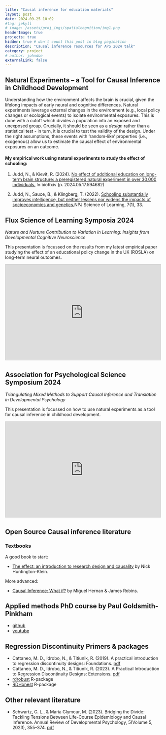 ```yaml
---
title: "Causal inference for education materials"
layout: post
date: 2024-09-25 10:02
#tag: jekyll
# image: /assets/proj_imgs/spatialcognition/img1.png
headerImage: true
projects: true
hidden: true # don't count this post in blog pagination
description: "Causal inference resources for APS 2024 talk"
category: project
# author: johndoe
externalLink: false
---
```

## Natural Experiments – a Tool for Causal Inference in Childhood Development

Understanding how the environment affects the brain is crucial, given the lifelong impacts of early neural and cognitive differences. Natural experiments leverage external changes in the environment (e.g., local policy changes or ecological events) to isolate environmental exposures. This is done with a cutoff which divides a population into an exposed and unexposed group. Crucially, it should be seen as a *design* rather than a statistical test - in turn, it is crucial to test the validity of the design. Under the right assumptions, these events with ‘random-like’ properties (i.e., exogenous) allow us to estimate the causal effect of environmental exposures on an outcome.


#### My empirical work using natural experiments to study the effect of schooling:

1. Judd, N., & Kievit, R. (2024). [No effect of additional education on long-term brain structure: a preregistered natural experiment in over 30,000 individuals.](https://doi.org/10.1101/2024.05.17.594682) In bioRxiv (p. 2024.05.17.594682)

2. Judd, N., Sauce, B., & Klingberg, T. (2022). [Schooling substantially improves intelligence, but neither lessens nor widens the impacts of socioeconomics and genetics.](https://www.nature.com/articles/s41539-022-00148-5)NPJ Science of Learning, 7(1), 33.


## Flux Science of Learning Symposia 2024

*Nature and Nurture Contribution to Variation in Learning: Insights from Developmental Cognitive Neuroscience*


This presentation is focussed on the results from my latest empirical paper studying the effect of an educational policy change in the UK (ROSLA) on long-term neural outcomes.

<iframe src="https://docs.google.com/file/d/1drKgg4ZckG4LCaBxQV9XLepZJ3rLYfKL/preview" width="560" height="310" frameborder="0" marginwidth="0" marginheight="0" scrolling="no" style="border:1px solid #CCC; border-width:1px; margin-bottom:5px; max-width: 100%;" allowfullscreen> </iframe>


## Association for Psychological Science Symposium 2024

*Triangulating Mixed Methods to Support Causal Inference and Translation in Developmental Psychology*

This presentation is focussed on how to use natural experiments as a tool for causal inference in childhood development.

<iframe src="https://docs.google.com/file/d/1EzaxuTKZ9y_B_u38oB_iVtRbwuqVgk7X/preview" width="560" height="310" frameborder="0" marginwidth="0" marginheight="0" scrolling="no" style="border:1px solid #CCC; border-width:1px; margin-bottom:5px; max-width: 100%;" allowfullscreen> </iframe>

## Open Source Causal inference literature


### Textbooks
A good book to start:

- [The effect: an introduction to research design and causality](https://theeffectbook.net/) by Nick Huntington-Klein.

More advanced:

- [Causal Inference: What if?](https://www.hsph.harvard.edu/miguel-hernan/wp-content/uploads/sites/1268/2024/04/hernanrobins_WhatIf_26apr24.pdf) by Miguel Hernan & James Robins.

## Applied methods PhD course by Paul Goldsmith-Pinkham

- [github](https://github.com/paulgp/applied-methods-phd)
- [youtube](https://www.youtube.com/playlist?list=PLWWcL1M3lLlojLTSVf2gGYQ_9TlPyPbiJ)

## Regression Discontinuity Primers & packages

- Cattaneo, M. D., Idrobo, N., & Titiunik, R. (2019). A practical introduction to regression discontinuity designs: Foundations. [pdf](https://arxiv.org/abs/1911.09511)
- Cattaneo, M. D., Idrobo, N., & Titiunik, R. (2023). A Practical Introduction to Regression Discontinuity Designs: Extensions.  [pdf](http://arxiv.org/abs/2301.08958)
- [rdrobust](https://rdpackages.github.io/rdrobust/) R-package
- [RDHonest](https://github.com/kolesarm/RDHonest) R-package


## Other relevant literature
- Schwartz, G. L., & Maria Glymour, M. (2023). Bridging the Divide: Tackling Tensions Between Life-Course Epidemiology and Causal Inference. Annual Review of Developmental Psychology, 5(Volume 5, 2023), 355–374. [pdf](https://paperpile.com/shared/JtXhgQ)






